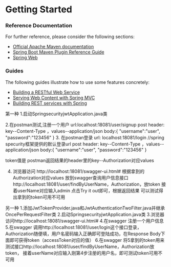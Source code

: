 # Getting Started

### Reference Documentation
For further reference, please consider the following sections:

* [Official Apache Maven documentation](https://maven.apache.org/guides/index.html)
* [Spring Boot Maven Plugin Reference Guide](https://docs.spring.io/spring-boot/docs/2.1.8.RELEASE/maven-plugin/)
* [Spring Web](https://docs.spring.io/spring-boot/docs/{bootVersion}/reference/htmlsingle/#boot-features-developing-web-applications)

### Guides
The following guides illustrate how to use some features concretely:

* [Building a RESTful Web Service](https://spring.io/guides/gs/rest-service/)
* [Serving Web Content with Spring MVC](https://spring.io/guides/gs/serving-web-content/)
* [Building REST services with Spring](https://spring.io/guides/tutorials/bookmarks/)

第一种
1.启动SpringsecurityjwtApplication.java类

2.在postman测试,注册一个用户
url:localhost:18081/user/signup
post
header: key--Content-Type ，values--application/json
body:{
     	"username":"user",
     	"password":"123456"
     }
3. 在postman登录
url: localhost:18081/login    //spring specurity框架提供的默认登录url
post
header: key--Content-Type ，values--application/json
body:{
    "username":"user",
    "password":"123456"
}

token值是 postman返回结果的header里的key--Authorization对应values
  
4. 浏览器访问 http://localhost:18081/swagger-ui.html#
   根据拿到的Authorization对应values
   放到swagger查询用户信息接口http://localhost:18081/user/findByUserName，Authorization，放token
   接着userName对应输入admin
   点击Try it out即可，根据返回结果 可以测试得出拿到的token可用不可用
   
另一种
1.添加JwtTokenProvider.java和JwtAuthenticationTwoFilter.java并继承OncePerRequestFilter类
2.启动SpringsecurityjwtApplication.java类
3.浏览器访问http://localhost:18081/swagger-ui.html#
4.在swagger  注册一个用户信息
5.在swagger 调用http://localhost:18081/user/login这个接口登录，Authorization随便填，用户名密码输入正确即可登陆成功，在Response Body下面即可获得token（accessToken对应的值）
6.在swagger 将5拿到的token用来测试接口http://localhost:18081/user/findByUserName，Authorization放token， 接着userName对应输入刚第4步注册的用户名，即可测试token可用不可用
